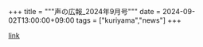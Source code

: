 +++
title = """声の広報_2024年9月号"""
date = 2024-09-02T13:00:00+09:00
tags = ["kuriyama","news"]
+++


[link](https://www.town.kuriyama.hokkaido.jp/site/koho/28728.html)
